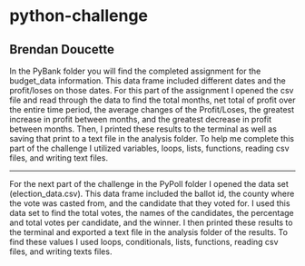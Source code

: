 # python-challenge
Brendan Doucette
---------------------------------------------------------------------------------------------------------------------------------------------------------------------------------------------------------------------------------

In the PyBank folder you will find the completed assignment for the budget_data information. This data frame included different dates and the profit/loses on those dates. For this part of the assignment I opened the csv file and read through the data to find the total months, net total of profit over the entire time period, the average changes of the Profit/Loses, the greatest increase in profit between months, and the greatest decrease in profit between months. Then, I printed these results to the terminal as well as saving that print to a text file in the analysis folder. To help me complete this part of the challenge I utilized variables, loops, lists, functions, reading csv files, and writing text files. 

_________________________________________________________________________________________________________________________________________________________________________________________________________________________________

For the next part of the challenge in the PyPoll folder I opened the data set (election_data.csv). This data frame included the ballot id, the county where the vote was casted from, and the candidate that they voted for. I used this data set to find the total votes, the names of the candidates, the percentage and total votes per candidate, and the winner. I then printed these results to the terminal and exported a text file in the analysis folder of the results. To find these values I used loops, conditionals, lists, functions, reading csv files, and writing texts files. 
